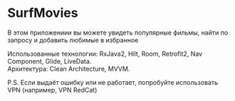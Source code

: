 # SurfMovies
<p>В этом приложениии вы можете увидеть популярные фильмы, найти по запросу и добавить любимые в избранное<p/>
<p>Использованные технологии: RxJava2, Hilt, Room, Retrofit2, Nav Component, Glide, LiveData.</br>Архитектура: Clean Architecture, MVVM.<p/>
<p>P.S. Если выдаёт ошибку или не работает, попробуйте использовать VPN (например, VPN RedCat)<p/>

